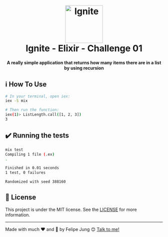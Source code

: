 <h1 align="center">
    <img width="120" alt="Ignite" src="https://res.cloudinary.com/dqcqifjms/image/upload/v1615216700/felipejung/ignite.png" />
    <br>
    Ignite - Elixir - Challenge 01
</h1>

<h4 align="center">
  A really simple application that returns how many items there are in a list by using recursion
</h4>

## :information_source: How To Use

```bash
# In your terminal, open iex:
iex -S mix

# Then run the function:
iex(1)> ListLength.call([1, 2, 3])
3
```

## :heavy_check_mark: Running the tests

```bash
mix test
Compiling 1 file (.ex)
.

Finished in 0.01 seconds
1 test, 0 failures

Randomized with seed 388160
```

## :memo: License

This project is under the MIT license. See the [LICENSE](https://github.com/felipe-jm/ignite-elixir-challenge-01/blob/master/LICENSE) for more information.

---

Made with much :heart: and :muscle: by Felipe Jung :blush: <a href="https://www.linkedin.com/in/felipe-jung/">Talk to me!</a>
